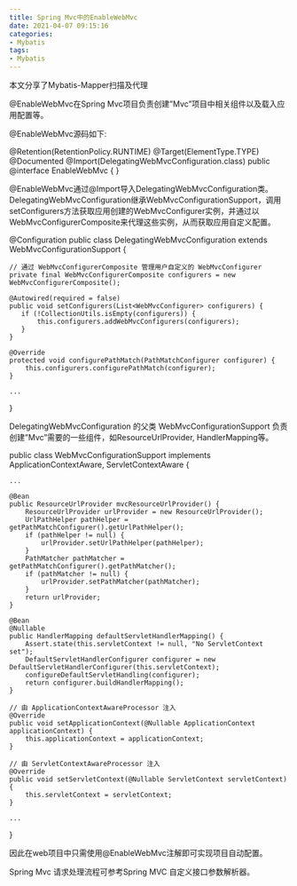 ```yaml
---
title: Spring Mvc中的EnableWebMvc
date: 2021-04-07 09:15:16
categories: 
- Mybatis
tags: 
- Mybatis
---
```

本文分享了Mybatis-Mapper扫描及代理 
<!-- more -->



@EnableWebMvc在Spring Mvc项目负责创建”Mvc”项目中相关组件以及载入应用配置等。

@EnableWebMvc源码如下:

@Retention(RetentionPolicy.RUNTIME)
@Target(ElementType.TYPE)
@Documented
@Import(DelegatingWebMvcConfiguration.class)
public @interface EnableWebMvc {
}

@EnableWebMvc通过@Import导入DelegatingWebMvcConfiguration类。DelegatingWebMvcConfiguration继承WebMvcConfigurationSupport，调用setConfigurers方法获取应用创建的WebMvcConfigurer实例，并通过以WebMvcConfigurerComposite来代理这些实例，从而获取应用自定义配置。

@Configuration
public class DelegatingWebMvcConfiguration extends WebMvcConfigurationSupport {

    // 通过 WebMvcConfigurerComposite 管理用户自定义的 WebMvcConfigurer
    private final WebMvcConfigurerComposite configurers = new WebMvcConfigurerComposite();

    @Autowired(required = false)
    public void setConfigurers(List<WebMvcConfigurer> configurers) {
       if (!CollectionUtils.isEmpty(configurers)) {
           this.configurers.addWebMvcConfigurers(configurers);
       }
    }

    @Override
    protected void configurePathMatch(PathMatchConfigurer configurer) {
    	this.configurers.configurePathMatch(configurer);
    }

    ...
}

DelegatingWebMvcConfiguration 的父类 WebMvcConfigurationSupport 负责创建”Mvc”需要的一些组件，如ResourceUrlProvider, HandlerMapping等。

public class WebMvcConfigurationSupport implements ApplicationContextAware, ServletContextAware {

    ...

    @Bean
    public ResourceUrlProvider mvcResourceUrlProvider() {
    	ResourceUrlProvider urlProvider = new ResourceUrlProvider();
    	UrlPathHelper pathHelper = getPathMatchConfigurer().getUrlPathHelper();
    	if (pathHelper != null) {
    		urlProvider.setUrlPathHelper(pathHelper);
    	}
    	PathMatcher pathMatcher = getPathMatchConfigurer().getPathMatcher();
    	if (pathMatcher != null) {
    		urlProvider.setPathMatcher(pathMatcher);
    	}
    	return urlProvider;
    }

    @Bean
    @Nullable
    public HandlerMapping defaultServletHandlerMapping() {
    	Assert.state(this.servletContext != null, "No ServletContext set");
    	DefaultServletHandlerConfigurer configurer = new DefaultServletHandlerConfigurer(this.servletContext);
    	configureDefaultServletHandling(configurer);
    	return configurer.buildHandlerMapping();
    }

    // 由 ApplicationContextAwareProcessor 注入
    @Override
    public void setApplicationContext(@Nullable ApplicationContext applicationContext) {
    	this.applicationContext = applicationContext;
    }

    // 由 ServletContextAwareProcessor 注入
    @Override
    public void setServletContext(@Nullable ServletContext servletContext) {
        this.servletContext = servletContext;
    }

    ...

}

因此在web项目中只需使用@EnableWebMvc注解即可实现项目自动配置。

Spring Mvc 请求处理流程可参考Spring MVC 自定义接口参数解析器。
